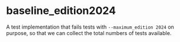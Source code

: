 # baseline_edition2024

A test implementation that fails tests with `--maximum_edition 2024` on purpose, so that we can collect the total numbers of tests available.
